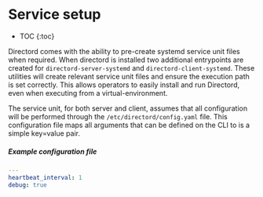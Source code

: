 # Service setup

* TOC
{:toc}

Directord comes with the ability to pre-create systemd service unit files when
required. When directord is installed two additional entrypoints are created for
`directord-server-systemd` and `directord-client-systemd`. These utilities will
create relevant service unit files and ensure the execution path is set
correctly. This allows operators to easily install and run Directord, even when
executing from a virtual-environment.

The service unit, for both server and client, assumes that all configuration
will be performed through the `/etc/directord/config.yaml` file. This
configuration file maps all arguments that can be defined on the CLI to is a
simple key=value pair.

##### Example configuration file

``` yaml
---
heartbeat_interval: 1
debug: true
```

